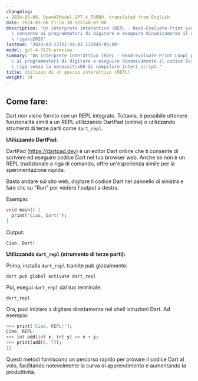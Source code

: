 ```yaml
---
changelog:
- 2024-03-08, OpenAIModel.GPT_4_TURBO, translated from English
date: 2024-03-08 21:56:38.525140-07:00
description: "Un interprete interattivo (REPL - Read-Evaluate-Print Loop) per Dart\
  \ consente ai programmatori di digitare e eseguire dinamicamente il codice Dart\
  \ riga\u2026"
lastmod: '2024-03-13T22:44:43.132045-06:00'
model: gpt-4-0125-preview
summary: "Un interprete interattivo (REPL - Read-Evaluate-Print Loop) per Dart consente\
  \ ai programmatori di digitare e eseguire dinamicamente il codice Dart riga per\
  \ riga senza la necessit\xE0 di compilare interi script."
title: Utilizzo di un guscio interattivo (REPL)
weight: 34
---
```


## Come fare:
Dart non viene fornito con un REPL integrato. Tuttavia, è possibile ottenere funzionalità simili a un REPL utilizzando DartPad (online) o utilizzando strumenti di terze parti come `dart_repl`.

**Utilizzando DartPad:**

DartPad (https://dartpad.dev) è un editor Dart online che ti consente di scrivere ed eseguire codice Dart nel tuo browser web. Anche se non è un REPL tradizionale a riga di comando, offre un'esperienza simile per la sperimentazione rapida.

Basta andare sul sito web, digitare il codice Dart nel pannello di sinistra e fare clic su "Run" per vedere l'output a destra.

Esempio:
```dart
void main() {
  print('Ciao, Dart!');
}
```
Output:
```
Ciao, Dart!
```

**Utilizzando `dart_repl` (strumento di terze parti):**

Prima, installa `dart_repl` tramite pub globalmente:

```shell
dart pub global activate dart_repl
```

Poi, esegui `dart_repl` dal tuo terminale:

```shell
dart_repl
```

Ora, puoi iniziare a digitare direttamente nel shell istruzioni Dart. Ad esempio:

```dart
>>> print('Ciao, REPL!');
Ciao, REPL!
>>> int add(int x, int y) => x + y;
>>> print(add(5, 7));
12
```

Questi metodi forniscono un percorso rapido per provare il codice Dart al volo, facilitando notevolmente la curva di apprendimento e aumentando la produttività.
